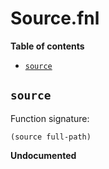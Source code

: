 # Source.fnl

**Table of contents**

- [`source`](#source)

## `source`
Function signature:

```
(source full-path)
```

**Undocumented**


<!-- Generated with Fenneldoc v0.1.9
     https://gitlab.com/andreyorst/fenneldoc -->
